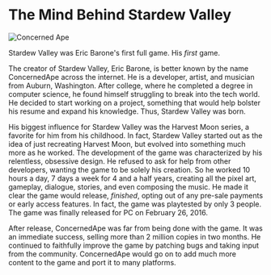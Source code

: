 # The Mind Behind Stardew Valley

![Concerned Ape](https://stardewvalleywiki.com/mediawiki/images/0/05/Developed_By_Image.gif "Concerned Ape Developer Gif")


Stardew Valley was Eric Barone's first full game. His *first* game.


The creator of Stardew Valley, Eric Barone, is better known by the name ConcernedApe across the internet. He is a developer, artist, and musician from Auburn, Washington. After college, where he completed a degree in computer science, he found himself struggling to break into the tech world. He decided to start working on a project, something that would help bolster his resume and expand his knowledge. Thus, Stardew Valley was born.

His biggest influence for Stardew Valley was the Harvest Moon series, a favorite for him from his childhood. In fact, Stardew Valley started out as the idea of just recreating Harvest Moon, but evolved into something much more as he worked. The development of the game was characterized by his relentless, obsessive design. He refused to ask for help from other developers, wanting the game to be solely his creation. So he worked 10 hours a day, 7 days a week for 4 and a half years, creating all the pixel art, gameplay, dialogue, stories, and even composing the music. He made it clear the game would release, *finished*, opting out of any pre-sale payments or early access features. In fact, the game was playtested by only 3 people. The game was finally released for PC on February 26, 2016.

After release, ConcernedApe was far from being done with the game. It was an immediate success, selling more than 2 million copies in two months. He continued to faithfully improve the game by patching bugs and taking input from the community. ConcernedApe would go on to add much more content to the game and port it to many platforms. 